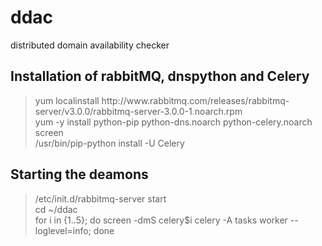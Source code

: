 ddac
====

distributed domain availability checker

## Installation of rabbitMQ, dnspython and Celery

<blockquote>
yum localinstall http://www.rabbitmq.com/releases/rabbitmq-server/v3.0.0/rabbitmq-server-3.0.0-1.noarch.rpm<br />
yum -y install python-pip python-dns.noarch python-celery.noarch screen<br />
/usr/bin/pip-python install -U Celery<br />
</blockquote>

## Starting the deamons

<blockquote>
/etc/init.d/rabbitmq-server start<br />
cd ~/ddac<br />
for i in {1..5}; do screen -dmS celery$i celery -A tasks worker --loglevel=info; done<br />
</blockquote>